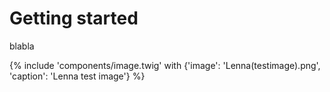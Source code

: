 # Getting started

blabla

{% include 'components/image.twig' with {'image': 'Lenna(testimage).png', 'caption': 'Lenna test image'} %}
